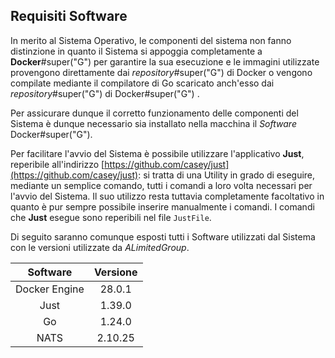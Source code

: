 ## Requisiti Software

In merito al Sistema Operativo, le componenti del sistema non fanno distinzione in quanto
il Sistema si appoggia completamente a **Docker**#super("G") per garantire la sua esecuzione
e le immagini utilizzate provengono direttamente dai _repository_#super("G") di Docker o
vengono compilate mediante il compilatore di Go scaricato anch'esso dai
_repository_#super("G") di Docker#super("G") .

Per assicurare dunque il corretto funzionamento delle componenti del Sistema è dunque
necessario sia installato nella macchina il _Software_ Docker#super("G").

Per facilitare l'avvio del Sistema è possibile utilizzare l'applicativo **Just**, reperibile all'indirizzo [https://github.com/casey/just](https://github.com/casey/just): si tratta di una Utility in grado di eseguire, mediante un semplice comando, tutti i comandi a loro volta necessari per l'avvio del Sistema.
Il suo utilizzo resta tuttavia completamente facoltativo in quanto è pur sempre possibile inserire manualmente i comandi.
I comandi che **Just** esegue sono reperibili nel file `JustFile`.

Di seguito saranno comunque esposti tutti i Software utilizzati dal Sistema con le versioni utilizzate da _ALimitedGroup_.

| Software | Versione |
|:-------------:|:--------:|
| Docker Engine | 28.0.1 |
| Just | 1.39.0 |
| Go | 1.24.0 |
| NATS | 2.10.25 |

<!--raw-typst

#figure(
  table(
    columns: (1fr, 1fr),
    "Software", "Versione",
    "Docker Engine","28.0.1",
    "Just","1.39.0",
    "Go (compilatore)","1.24.0",
    "NATS","2.10.25",
  ),
  caption: [Elenco dei _Software_ utilizzati e loro versioni]
)

-->
